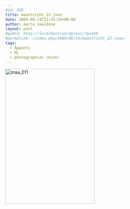 ```yaml
---
#id: 426
title: maastricht_13 june
date: 2009-06-14T13:43:54+00:00
author: marta smaldone
layout: post
#gu#id: http://localhost/wordpress/?p=426
#permalink: /index.php/2009/06/14/maastricht_13-june/
tags:
  - Appunti
  - NL
  - photographies (mine)
---
```

<img class="aligncenter size-full wp-image-3577" src="{{ site.url }}/images/uploads/2009/06/maa_011-1.jpg" alt="maa_011" width="283" height="425" srcset="{{ site.url }}/images/uploads/2009/06/maa_011-1.jpg 283w, {{ site.url }}/images/uploads/2009/06/maa_011-1-200x300.jpg 200w" sizes="(max-width: 283px) 100vw, 283px" />